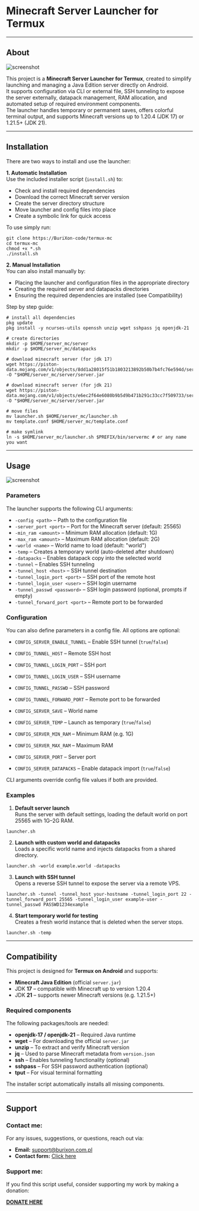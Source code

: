 # Minecraft Server Launcher for Termux

---

## About

![screenshot](/screenshots/img1.jpg)  

This project is a **Minecraft Server Launcher for Termux**, created to simplify launching and managing a Java Edition server directly on Android.  
It supports configuration via CLI or external file, SSH tunneling to expose the server externally, datapack management, RAM allocation, and automated setup of required environment components.  
The launcher handles temporary or permanent saves, offers colorful terminal output, and supports Minecraft versions up to 1.20.4 (JDK 17) or 1.21.5+ (JDK 21).

---

## Installation

There are two ways to install and use the launcher:

**1. Automatic Installation**  
Use the included installer script (`install.sh`) to:
- Check and install required dependencies
- Download the correct Minecraft server version
- Create the server directory structure
- Move launcher and config files into place
- Create a symbolic link for quick access

To use simply run:

```
git clone https://BuriXon-code/termux-mc
cd termux-mc
chmod +x *.sh
./install.sh
```

**2. Manual Installation**  
You can also install manually by:
- Placing the launcher and configuration files in the appropriate directory
- Creating the required server and datapacks directories
- Ensuring the required dependencies are installed (see Compatibility)

Step by step guide:

```
# install all dependencies
pkg update
pkg install -y ncurses-utils openssh unzip wget sshpass jq openjdk-21
```

```
# create directories
mkdir -p $HOME/server_mc/server
mkdir -p $HOME/server_mc/datapacks
```

```
# download minecraft server (for jdk 17)
wget https://piston-data.mojang.com/v1/objects/8dd1a28015f51b1803213892b50b7b4fc76e594d/server.jar -O "$HOME/server_mc/server/server.jar
```

```
# download minecraft server (for jdk 21)
wget https://piston-data.mojang.com/v1/objects/e6ec2f64e6080b9b5d9b471b291c33cc7f509733/server.jar -O "$HOME/server_mc/server/server.jar
```

```
# move files
mv launcher.sh $HOME/server_mc/launcher.sh
mv template.conf $HOME/server_mc/template.conf
```

```
# make symlink
ln -s $HOME/server_mc/launcher.sh $PREFIX/bin/servermc # or any name you want
```

---

## Usage

![screenshot](/screenshots/img2.jpg)  

### Parameters

The launcher supports the following CLI arguments:

- `-config <path>` – Path to the configuration file
- `-server_port <port>` – Port for the Minecraft server (default: 25565)
- `-min_ram <amount>` – Minimum RAM allocation (default: 1G)
- `-max_ram <amount>` – Maximum RAM allocation (default: 2G)
- `-world <name>` – World name to load (default: "world")
- `-temp` – Creates a temporary world (auto-deleted after shutdown)
- `-datapacks` – Enables datapack copy into the selected world
- `-tunnel` – Enables SSH tunneling
- `-tunnel_host <host>` – SSH tunnel destination
- `-tunnel_login_port <port>` – SSH port of the remote host
- `-tunnel_login_user <user>` – SSH login username
- `-tunnel_passwd <password>` – SSH login password (optional, prompts if empty)
- `-tunnel_forward_port <port>` – Remote port to be forwarded

### Configuration

You can also define parameters in a config file. All options are optional:

- `CONFIG_SERVER_ENABLE_TUNNEL` – Enable SSH tunnel (`true`/`false`)
- `CONFIG_TUNNEL_HOST` – Remote SSH host
- `CONFIG_TUNNEL_LOGIN_PORT` – SSH port
- `CONFIG_TUNNEL_LOGIN_USER` – SSH username
- `CONFIG_TUNNEL_PASSWD` – SSH password
- `CONFIG_TUNNEL_FORWARD_PORT` – Remote port to be forwarded

- `CONFIG_SERVER_SAVE` – World name
- `CONFIG_SERVER_TEMP` – Launch as temporary (`true`/`false`)
- `CONFIG_SERVER_MIN_RAM` – Minimum RAM (e.g. 1G)
- `CONFIG_SERVER_MAX_RAM` – Maximum RAM
- `CONFIG_SERVER_PORT` – Server port
- `CONFIG_SERVER_DATAPACKS` – Enable datapack import (`true`/`false`)

CLI arguments override config file values if both are provided.

### Examples

1. **Default server launch**  
   Runs the server with default settings, loading the default world on port 25565 with 1G–2G RAM.

```
launcher.sh
```

2. **Launch with custom world and datapacks**  
   Loads a specific world name and injects datapacks from a shared directory.

```
launcher.sh -world example.world -datapacks
```

3. **Launch with SSH tunnel**  
   Opens a reverse SSH tunnel to expose the server via a remote VPS.

```
launcher.sh -tunnel -tunnel_host your-hostname -tunnel_login_port 22 -tunnel_forward_port 25565 -tunnel_login_user example-user -tunnel_passwd PASSWD1234example
```

4. **Start temporary world for testing**  
   Creates a fresh world instance that is deleted when the server stops.

```
launcher.sh -temp
```

---

## Compatibility

This project is designed for **Termux on Android** and supports:

- **Minecraft Java Edition** (official `server.jar`)
- JDK **17** – compatible with Minecraft up to version 1.20.4  
- JDK **21** – supports newer Minecraft versions (e.g. 1.21.5+)

### Required components

The following packages/tools are needed:

- **openjdk-17 / openjdk-21** – Required Java runtime
- **wget** – For downloading the official `server.jar`
- **unzip** – To extract and verify Minecraft version
- **jq** – Used to parse Minecraft metadata from `version.json`
- **ssh** – Enables tunneling functionality (optional)
- **sshpass** – For SSH password authentication (optional)
- **tput** – For visual terminal formatting

The installer script automatically installs all missing components.

---

## Support

### Contact me:
For any issues, suggestions, or questions, reach out via:

- **Email:** support@burixon.com.pl
- **Contact form:** [Click here](https://burixon.com.pl/contact.php)

### Support me:
If you find this script useful, consider supporting my work by making a donation:

[**DONATE HERE**](https://burixon.com.pl/donate/)

